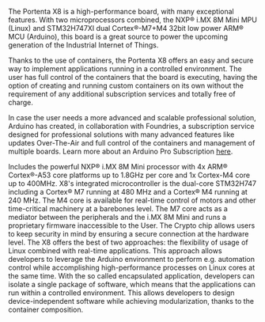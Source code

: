 <FeatureDescription>

The Portenta X8 is a high-performance board, with many exceptional features. With two microprocessors combined, the NXP® i.MX 8M Mini MPU (Linux) and STM32H747XI dual Cortex®-M7+M4 32bit low power ARM® MCU (Arduino), this board is a great source to power the upcoming generation of the Industrial Internet of Things.  

Thanks to the use of containers, the Portenta X8 offers an easy and secure way to implement applications running in a controlled environment. The user has full control of the containers that the board is executing, having the option of creating and running custom containers on its own without the requirement of any additional subscription services and totally free of charge.  

In case the user needs a more advanced and scalable professional solution, Arduino has created, in collaboration with Foundries, a subscription service designed for professional solutions with many advanced features like updates Over-The-Air and full control of the containers and management of multiple boards. Learn more about an Arduino Pro Subscription [here](https://cloud.arduino.cc/plans/).

</FeatureDescription>

<FeatureList>
  <Feature title="NXP® i.MX 8M Mini" image="core">
    Includes the powerful NXP® i.MX 8M Mini processor with 4x ARM® Cortex®-A53 core platforms up to 1.8GHz per core and 1x Cortex-M4 core up to 400MHz. 
    <FeatureLink title="Datasheet" url="https://docs.arduino.cc/resources/datasheets/cortexa53.pdf" download blank/>
  </Feature>

  <Feature title="STM32H747XI dual Cortex®-M7+M4 32bit low power Arm® MCU" image="mcu">
    X8's integrated microcontroller is the dual-core STM32H747 including a Cortex® M7 running at 480 MHz and a Cortex® M4 running at 240 MHz. The M4 core is available for real-time control of motors and other time-critical machinery at a barebones level. The M7 core acts as a mediator between the peripherals and the i.MX 8M Mini and runs a proprietary firmware inaccessible to the User.
    <FeatureLink title="Datasheet" url="https://docs.arduino.cc/resources/datasheets/Arduino-Portenta-H7_Datasheet_stm32h747xi.pdf" download/>
  </Feature>

  <Feature title="NXP SE050C2" image="crypto-chip">
    The Crypto chip allows users to keep security in mind by ensuring a secure connection at the hardware level.
    <FeatureLink title="Datasheet" url="https://docs.arduino.cc/resources/datasheets/SE050-DATASHEET.pdf" download blank/>
  </Feature>

  <Feature title="Two industrial-grade products in one" image="communication">
    The X8 offers the best of two approaches: the flexibility of usage of Linux combined with real-time applications. This approach allows developers to leverage the Arduino environment to perform e.g. automation control while accomplishing high-performance processes on Linux cores at the same time. 
  </Feature>

  <Feature title="Containerizing system" image="configurability">
    With the so called encapsulated application, developers can isolate a single package of software, which means that the applications can run within a controlled environment. This allows developers to design device-independent software while achieving modularization, thanks to the container composition.  
  </Feature>
</FeatureList>
